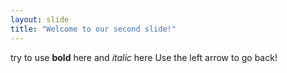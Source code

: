 ```yaml
---
layout: slide
title: "Welcome to our second slide!"
---
```

try to use **bold** here and *italic* here 
Use the left arrow to go back!
